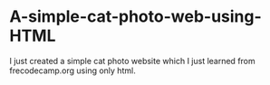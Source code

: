 # A-simple-cat-photo-web-using-HTML
I just created a simple cat photo website which I just learned from frecodecamp.org using only html.
